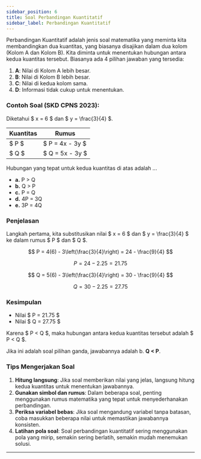 ```yaml
---
sidebar_position: 6
title: Soal Perbandingan Kuantitatif
sidebar_label: Perbandingan Kuantitatif
---
```


Perbandingan Kuantitatif adalah jenis soal matematika yang meminta kita membandingkan dua kuantitas, yang biasanya disajikan dalam dua kolom (Kolom A dan Kolom B). Kita diminta untuk menentukan hubungan antara kedua kuantitas tersebut. Biasanya ada 4 pilihan jawaban yang tersedia:

1. **A**: Nilai di Kolom A lebih besar.
2. **B**: Nilai di Kolom B lebih besar.
3. **C**: Nilai di kedua kolom sama.
4. **D**: Informasi tidak cukup untuk menentukan.

### Contoh Soal (SKD CPNS 2023):

Diketahui $ x = 6 $ dan $ y = \frac{3}{4} $.

| Kuantitas | Rumus             |
|-----------|-------------------|
| $ P $     | $ P = 4x - 3y $   |
| $ Q $     | $ Q = 5x - 3y $   |

Hubungan yang tepat untuk kedua kuantitas di atas adalah ...
- **a.**  P > Q 
- **b.**  Q > P 
- **c.**  P = Q 
- **d.**  4P = 3Q 
- **e.**  3P = 4Q 


### Penjelasan

Langkah pertama, kita substitusikan nilai $ x = 6 $ dan $ y = \frac{3}{4} $ ke dalam rumus $ P $ dan $ Q $.

$$
P = 4(6) - 3\left(\frac{3}{4}\right) = 24 - \frac{9}{4}
$$

$$
P = 24 - 2.25 = 21.75
$$

$$
Q = 5(6) - 3\left(\frac{3}{4}\right) = 30 - \frac{9}{4}
$$

$$
Q = 30 - 2.25 = 27.75
$$

### Kesimpulan

- Nilai $ P = 21.75 $
- Nilai $ Q = 27.75 $

Karena $ P < Q $, maka hubungan antara kedua kuantitas tersebut adalah $ P < Q $.

Jika ini adalah soal pilihan ganda, jawabannya adalah b. **Q < P**.

### Tips Mengerjakan Soal

1. **Hitung langsung**: Jika soal memberikan nilai yang jelas, langsung hitung kedua kuantitas untuk menentukan jawabannya.
2. **Gunakan simbol dan rumus**: Dalam beberapa soal, penting menggunakan rumus matematika yang tepat untuk menyederhanakan perbandingan.
3. **Periksa variabel bebas**: Jika soal mengandung variabel tanpa batasan, coba masukkan beberapa nilai untuk memastikan jawabannya konsisten.
4. **Latihan pola soal**: Soal perbandingan kuantitatif sering menggunakan pola yang mirip, semakin sering berlatih, semakin mudah menemukan solusi.

---
